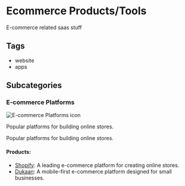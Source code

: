 # Ecommerce Products/Tools

E-commerce related saas stuff

## Tags
- website
- apps

## Subcategories
### E-commerce Platforms
![E-commerce Platforms icon](undefined)

Popular platforms for building online stores.

Popular platforms for building online stores.

#### Products:
- [Shopify](https://www.shopify.com/): A leading e-commerce platform for creating online stores.
- [Dukaan](https://dukaan.io/): A mobile-first e-commerce platform designed for small businesses.

